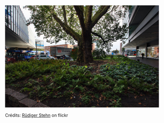 ![Noham](/images/2022-02-27.jpg)

Crédits: [Rüdiger Stehn](https://www.flickr.com/people/rstehn/) on flickr